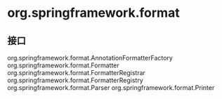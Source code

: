 # org.springframework.format

## 接口

org.springframework.format.AnnotationFormatterFactory<A extends Annotation>
org.springframework.format.Formatter<T>
org.springframework.format.FormatterRegistrar
org.springframework.format.FormatterRegistry
org.springframework.format.Parser<T>
org.springframework.format.Printer<T>




